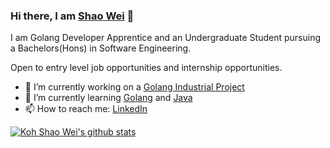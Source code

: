 ### Hi there, I am [Shao Wei](https://github.com/ksw95) 👋

I am Golang Developer Apprentice and an Undergraduate Student pursuing a Bachelors(Hons) in Software Engineering.

Open to entry level job opportunities and internship opportunities.



<!--
**ksw95/ksw95** is a ✨ _special_ ✨ repository because its `README.md` (this file) appears on your GitHub profile.

Here are some ideas to get you started:
- 👯 I’m looking to collaborate on ...
- 🤔 I’m looking for help with ...
- 💬 Ask me about ...
- 😄 Pronouns: ...
- ⚡ Fun fact: ...
-->


- 🔭 I’m currently working on a [Golang Industrial Project](https://github.com/ksw95/GoIndustrialProject)
- 🌱 I’m currently learning [Golang](https://golang.org) and [Java](https://www.java.com/en/)
- 📫 How to reach me: [LinkedIn](https://www.linkedin.com/in/kohshaowei/)



[![Koh Shao Wei's github stats](https://github-readme-stats.vercel.app/api?username=ksw95)](https://github.com/anuraghazra/github-readme-stats)


